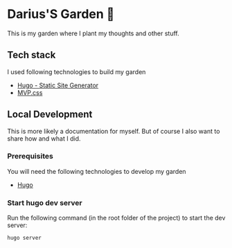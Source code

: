 # Darius'S Garden 🌳

This is my garden where I plant my thoughts and other stuff.

## Tech stack

I used following technologies to build my garden

-   [Hugo - Static Site Generator](https://gohugo.io/)
-   [MVP.css](https://andybrewer.github.io/mvp/)

## Local Development

This is more likely a documentation for myself. But of course I also want to
share how and what I did.

### Prerequisites

You will need the following technologies to develop my garden

-   [Hugo](https://gohugo.io/)

### Start hugo dev server

Run the following command (in the root folder of the project) to start the dev
server:

```shell
hugo server
```
